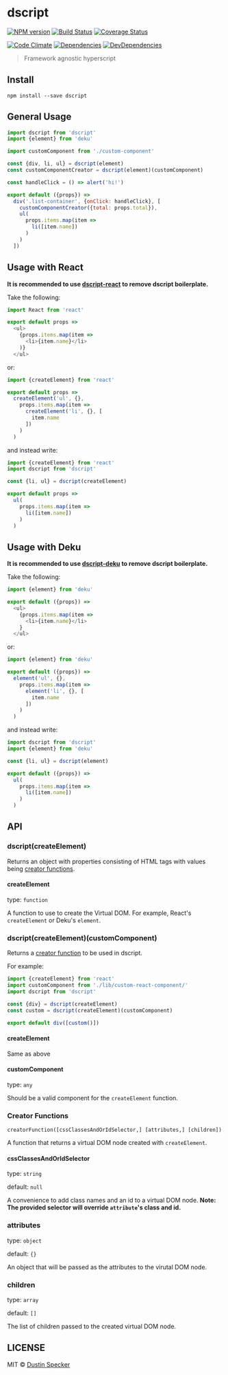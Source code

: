 # dscript
[![NPM version](https://badge.fury.io/js/dscript.svg)](https://badge.fury.io/js/dscript) [![Build Status](https://travis-ci.org/dustinspecker/dscript.svg)](https://travis-ci.org/dustinspecker/dscript) [![Coverage Status](https://img.shields.io/coveralls/dustinspecker/dscript.svg)](https://coveralls.io/r/dustinspecker/dscript?branch=master)

[![Code Climate](https://codeclimate.com/github/dustinspecker/dscript/badges/gpa.svg)](https://codeclimate.com/github/dustinspecker/dscript) [![Dependencies](https://david-dm.org/dustinspecker/dscript.svg)](https://david-dm.org/dustinspecker/dscript/#info=dependencies&view=table) [![DevDependencies](https://david-dm.org/dustinspecker/dscript/dev-status.svg)](https://david-dm.org/dustinspecker/dscript/#info=devDependencies&view=table)

> Framework agnostic hyperscript

## Install
```
npm install --save dscript
```

## General Usage
```javascript
import dscript from 'dscript'
import {element} from 'deku'

import customComponent from './custom-component'

const {div, li, ul} = dscript(element)
const customComponentCreator = dscript(element)(customComponent)

const handleClick = () => alert('hi!')

export default ({props}) =>
  div('.list-container', {onClick: handleClick}, [
    customComponentCreator({total: props.total}),
    ul(
      props.items.map(item =>
        li([item.name])
      )
    )
  ])
```

## Usage with React
**It is recommended to use [dscript-react](https://github.com/dustinspecker/dscript-react) to remove dscript boilerplate.**

Take the following:
```javascript
import React from 'react'

export default props =>
  <ul>
    {props.items.map(item =>
      <li>{item.name}</li>
    )}
  </ul>
```
or:
```javascript
import {createElement} from 'react'

export default props =>
  createElement('ul', {},
    props.items.map(item =>
      createElement('li', {}, [
        item.name
      ])
    )
  )
```

and instead write:

```javascript
import {createElement} from 'react'
import dscript from 'dscript'

const {li, ul} = dscript(createElement)

export default props =>
  ul(
    props.items.map(item =>
      li([item.name])
    )
  )

```

## Usage with Deku
**It is recommended to use [dscript-deku](https://github.com/dustinspecker/dscript-deku) to remove dscript boilerplate.**

Take the following:
```javascript
import {element} from 'deku'

export default ({props}) =>
  <ul>
    {props.items.map(item =>
      <li>{item.name}</li>
    }
  </ul>
```

or:

```javascript
import {element} from 'deku'

export default ({props}) =>
  element('ul', {},
    props.items.map(item =>
      element('li', {}, [
        item.name
      ])
    )
  )
```

and instead write:
```javascript
import dscript from 'dscript'
import {element} from 'deku'

const {li, ul} = dscript(element)

export default ({props}) =>
  ul(
    props.items.map(item =>
      li([item.name])
    )
  )
```

## API
### dscript(createElement)
Returns an object with properties consisting of HTML tags with values being [creator functions](#creator-functions).

#### createElement
type: `function`

A function to use to create the Virtual DOM. For example, React's `createElement` or Deku's `element`.

### dscript(createElement)(customComponent)

Returns a [creator function](#creator-functions) to be used in dscript.

For example:

```javascript
import {createElement} from 'react'
import customComponent from './lib/custom-react-component/'
import dscript from 'dscript'

const {div} = dscript(createElement)
const custom = dscript(createElement)(customComponent)

export default div([custom()])
```

#### createElement

Same as above

#### customComponent

type: `any`

Should be a valid component for the `createElement` function.


### Creator Functions
`creatorFunction([cssClassesAndOrIdSelector,] [attributes,] [children])`

A function that returns a virtual DOM node created with `createElement`.

#### cssClassesAndOrIdSelector
type: `string`

default: `null`

A convenience to add class names and an id to a virtual DOM node. **Note: The provided selector will override `attribute`'s class and id.**

### attributes
type: `object`

default: `{}`

An object that will be passed as the attributes to the virutal DOM node.

### children
type: `array`

default: `[]`

The list of children passed to the created virtual DOM node.

## LICENSE
MIT © [Dustin Specker](https://github.com/dustinspecker)
